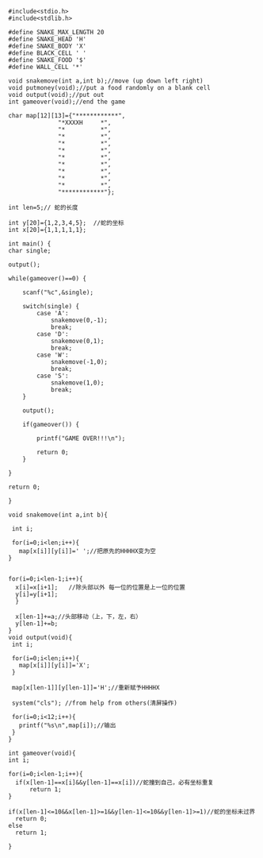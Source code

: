     #include<stdio.h>
    #include<stdlib.h>

    #define SNAKE_MAX_LENGTH 20
    #define SNAKE_HEAD 'H'
    #define SNAKE_BODY 'X'
    #define BLACK_CELL ' '
    #define SNAKE_FOOD '$'
    #define WALL_CELL '*'

    void snakemove(int a,int b);//move (up down left right)  
    void putmoney(void);//put a food randomly on a blank cell
    void output(void);//put out
    int gameover(void);//end the game 

    char map[12][13]={"************",
				  "*XXXXH     *",
				  "*          *",
				  "*          *",
				  "*          *",
				  "*          *",
				  "*          *",
				  "*          *",
				  "*          *",
				  "*          *",
				  "*          *",
				  "************"};

    int len=5;// 蛇的长度 

    int y[20]={1,2,3,4,5};	//蛇的坐标	
    int x[20]={1,1,1,1,1};		

    int main() {
	char single;
	
	output();
	
	while(gameover()==0) {
		
		scanf("%c",&single);
		 
		switch(single) {
			case 'A':
				snakemove(0,-1);
				break;
			case 'D':
				snakemove(0,1);
				break;
			case 'W':
				snakemove(-1,0);
				break;
			case 'S':
				snakemove(1,0);
				break;
		}
		
		output();
		
		if(gameover()) {
			
			printf("GAME OVER!!!\n");
			
			return 0;
		}
		
	}
	
	return 0;
	
    }

    void snakemove(int a,int b){
	
     int i;
   
     for(i=0;i<len;i++){
   	   map[x[i]][y[i]]=' ';//把原先的HHHHX变为空 
    }
   
   
    for(i=0;i<len-1;i++){
   	  x[i]=x[i+1];   //除头部以外 每一位的位置是上一位的位置 
	  y[i]=y[i+1]; 
      }
   
	  x[len-1]+=a;//头部移动（上，下，左，右） 
	  y[len-1]+=b;
    }
    void output(void){
     int i;
  
     for(i=0;i<len;i++){
   	   map[x[i]][y[i]]='X';
     }
     
     map[x[len-1]][y[len-1]]='H';//重新赋予HHHHX 
     
	 system("cls"); //from help from others(清屏操作)
     
	 for(i=0;i<12;i++){
  	   printf("%s\n",map[i]);//输出 
     } 
    }  

    int gameover(void){
	int i;
	
	for(i=0;i<len-1;i++){
	  if(x[len-1]==x[i]&&y[len-1]==x[i])//蛇撞到自己，必有坐标重复 
	  	  return 1;
    }
    
	if(x[len-1]<=10&&x[len-1]>=1&&y[len-1]<=10&&y[len-1]>=1)//蛇的坐标未过界 
	  return 0;
	else
	  return 1;
	
    }
